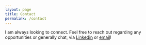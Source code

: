 ```yaml
---
layout: page
title: Contact
permalink: /contact
---
```


<!-- If you are having any problems, any questions or suggestions, feel free to [tweet at me](https://twitter.com/intent/tweet?text=%40paululele), or [file a GitHub issue](https://github.com/lenpaul/lagrange/issues/new) -->

I am always looking to connect. Feel free to reach out regarding any opportunities or generally chat, via [Linkedin](https://www.linkedin.com/in/pranavxiyer) or [email](mailto:pranavxiyer@berkeley.edu)!